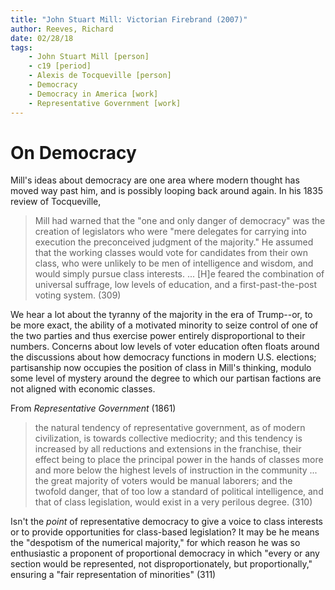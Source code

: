 ```yaml
---
title: "John Stuart Mill: Victorian Firebrand (2007)"
author: Reeves, Richard
date: 02/28/18
tags: 
    - John Stuart Mill [person]
    - c19 [period]
    - Alexis de Tocqueville [person]
    - Democracy
    - Democracy in America [work]
    - Representative Government [work]
---
```


# On Democracy

Mill's ideas about democracy are one area where modern thought has moved way past him, and is possibly looping back around again. In his 1835 review of Tocqueville,

> Mill had warned that the "one and only danger of democracy" was the creation of legislators who were "mere delegates for carrying into execution the preconceived judgment of the majority." He assumed that the working classes would vote for candidates from their own class, who were unlikely to be men of intelligence and wisdom, and would simply pursue class interests. ... [H]e feared the combination of universal suffrage, low levels of education, and a first-past-the-post voting system. (309)

We hear a lot about the tyranny of the majority in the era of Trump--or, to be more exact, the ability of a motivated minority to seize control of one of the two parties and thus exercise power entirely disproportional to their numbers. Concerns about low levels of voter education often floats around the discussions about how democracy functions in modern U.S. elections; partisanship now occupies the position of class in Mill's thinking, modulo some level of mystery around the degree to which our partisan factions are not aligned with economic classes. 

From _Representative Government_ (1861)

> the natural tendency of representative government, as of modern civilization, is towards collective mediocrity; and this tendency is increased by all reductions and extensions in the franchise, their effect being to place the principal power in the hands of classes more and more below the highest levels of instruction in the community ... the great majority of voters would be manual laborers; and the twofold danger, that of too low a standard of political intelligence, and that of class legislation, would exist in a very perilous degree. (310)

Isn't the _point_ of representative democracy to give a voice to class interests or to provide opportunities for class-based legislation? It may be he means the "despotism of the numerical majority," for which reason he was so enthusiastic a proponent of proportional democracy in which "every or any section would be represented, not disproportionately, but proportionally," ensuring a "fair representation of minorities" (311) 

